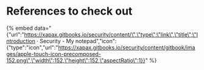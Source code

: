 # References to check out

{% embed data="{\"url\":\"https://xapax.gitbooks.io/security/content/\",\"type\":\"link\",\"title\":\"Introduction · Security - My notepad\",\"icon\":{\"type\":\"icon\",\"url\":\"https://xapax.gitbooks.io/security/content/gitbook/images/apple-touch-icon-precomposed-152.png\",\"width\":152,\"height\":152,\"aspectRatio\":1}}" %}

